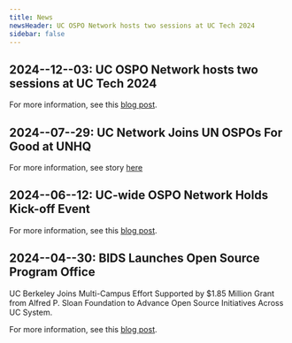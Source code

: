 ```yaml
---
title: News
newsHeader: UC OSPO Network hosts two sessions at UC Tech 2024
sidebar: false
---
```


## 2024--12--03: UC OSPO Network hosts two sessions at UC Tech 2024

For more information, see this [blog post](/posts/ospo-at-uc-tech/).

## 2024--07--29: UC Network Joins UN OSPOs For Good at UNHQ

For more information, see story [here](https://ucsc-ospo.github.io/post/20240709ospo4good/)

## 2024--06--12: UC-wide OSPO Network Holds Kick-off Event

For more information, see this [blog post](/posts/charting-a-course/).

## 2024--04--30: BIDS Launches Open Source Program Office

UC Berkeley Joins Multi-Campus Effort Supported by $1.85 Million Grant from
Alfred P. Sloan Foundation to Advance Open Source Initiatives Across UC System.

For more information, see this [blog post](/posts/launch/).
